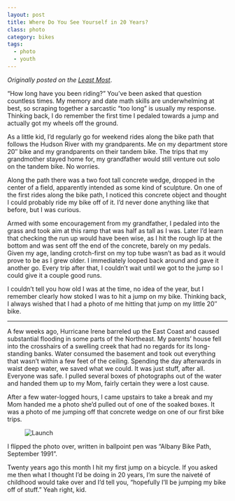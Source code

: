 ```yaml
---
layout: post
title: Where Do You See Yourself in 20 Years?
class: photo
category: bikes
tags:
  - photo
  - youth
---
```


_Originally posted on the [Least Most](https://leastmost.com/features/where-do-you-see-yourself-in-twenty-years/)_.

“How long have you been riding?” You’ve been asked that question countless times. My memory and date math skills are underwhelming at best, so scraping together a sarcastic “too long” is usually my response. Thinking back, I do remember the first time I pedaled towards a jump and actually got my wheels off the ground.

As a little kid, I’d regularly go for weekend rides along the bike path that follows the Hudson River with my grandparents. Me on my department store 20″ bike and my grandparents on their tandem bike. The trips that my grandmother stayed home for, my grandfather would still venture out solo on the tandem bike. No worries.

Along the path there was a two foot tall concrete wedge, dropped in the center of a field, apparently intended as some kind of sculpture. On one of the first rides along the bike path, I noticed this concrete object and thought I could probably ride my bike off of it. I’d never done anything like that before, but I was curious.

Armed with some encouragement from my grandfather, I pedaled into the grass and took aim at this ramp that was half as tall as I was. Later I’d learn that checking the run up would have been wise, as I hit the rough lip at the bottom and was sent off the end of the concrete, barely on my pedals. Given my age, landing crotch-first on my top tube wasn’t as bad as it would prove to be as I grew older. I immediately looped back around and gave it another go. Every trip after that, I couldn’t wait until we got to the jump so I could give it a couple good runs.

I couldn’t tell you how old I was at the time, no idea of the year, but I remember clearly how stoked I was to hit a jump on my bike. Thinking back, I always wished that I had a photo of me hitting that jump on my little 20″ bike.

---

A few weeks ago, Hurricane Irene barreled up the East Coast and caused substantial flooding in some parts of the Northeast. My parents’ house fell into the crosshairs of a swelling creek that had no regards for its long-standing banks. Water consumed the basement and took out everything that wasn’t within a few feet of the ceiling. Spending the day afterwards in waist deep water, we saved what we could. It was just stuff, after all. Everyone was safe. I pulled several boxes of photographs out of the water and handed them up to my Mom, fairly certain they were a lost cause.

After a few water-logged hours, I came upstairs to take a break and my Mom handed me a photo she’d pulled out of one of the soaked boxes. It was a photo of me jumping off that concrete wedge on one of our first bike trips.

<figure>
  <img src="/img/twenty-240.jpg" sizes="100vw" srcset="/img/twenty-800.jpg 640w, /img/twenty-1024.jpg 800w, /img/twenty-1600.jpg 1024w" alt="Launch">
</figure>

I flipped the photo over, written in ballpoint pen was “Albany Bike Path, September 1991”.

Twenty years ago this month I hit my first jump on a bicycle. If you asked me then what I thought I’d be doing in 20 years, I’m sure the naiveté of childhood would take over and I’d tell you, “hopefully I’ll be jumping my bike off of stuff.” Yeah right, kid.
